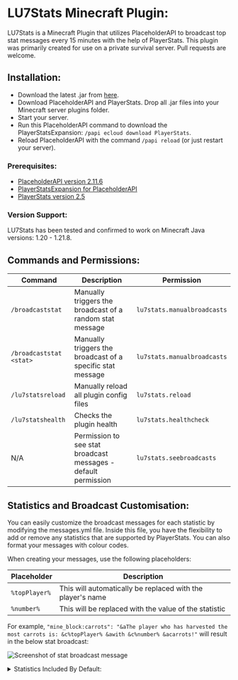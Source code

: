 # LU7Stats Minecraft Plugin:

LU7Stats is a Minecraft Plugin that utilizes PlaceholderAPI to broadcast top stat messages every 15 minutes with the help of PlayerStats. This plugin was primarily created for use on a private survival server. Pull requests are welcome.

## Installation:

- Download the latest .jar from [here](https://github.com/LuckVintage/LU7Stats/raw/main/target/lu7stats-1.2-SNAPSHOT.jar).
- Download PlaceholderAPI and PlayerStats. Drop all .jar files into your Minecraft server plugins folder.
- Start your server.
- Run this PlaceholderAPI command to download the PlayerStatsExpansion: ```/papi ecloud download PlayerStats```.
- Reload PlaceholderAPI with the command ```/papi reload``` (or just restart your server).

### Prerequisites:

- [PlaceholderAPI version 2.11.6](https://repo.extendedclip.com/content/repositories/placeholderapi/me/clip/placeholderapi/2.11.6/placeholderapi-2.11.6.jar)
- [PlayerStatsExpansion for PlaceholderAPI](https://github.com/Artemis-the-gr8/PlayerStatsExpansion)
- [PlayerStats version 2.5](https://github.com/itHotL/PlayerStats)

### Version Support:

LU7Stats has been tested and confirmed to work on Minecraft Java versions: 1.20 - 1.21.8.

## Commands and Permissions:


| Command | Description | Permission |
|---|---|---|
| `/broadcaststat` | Manually triggers the broadcast of a random stat message | `lu7stats.manualbroadcasts` |
| `/broadcaststat <stat>` | Manually triggers the broadcast of a specific stat message | `lu7stats.manualbroadcasts` |
| `/lu7statsreload` | Manually reload all plugin config files | `lu7stats.reload` |
| `/lu7statshealth` | Checks the plugin health | `lu7stats.healthcheck` |
| N/A | Permission to see stat broadcast messages - default permission | `lu7stats.seebroadcasts` |

## Statistics and Broadcast Customisation:

You can easily customize the broadcast messages for each statistic by modifying the messages.yml file. Inside this file, you have the flexibility to add or remove any statistics that are supported by PlayerStats. You can also format your messages with colour codes.

When creating your messages, use the following placeholders:

| Placeholder | Description |
|---|---|
| `%topPlayer%` | This will automatically be replaced with the player's name |
| `%number%` | This will be replaced with the value of the statistic |


For example, ```"mine_block:carrots": "&aThe player who has harvested the most carrots is: &c%topPlayer% &awith &c%number% &acarrots!"``` will result in the below stat broadcast:

![Screenshot of stat broadcast message](https://cdn.luckvintage.com/lu7stats.png)

<details>
<summary>Statistics Included By Default:</summary>

```markdown
- animals_bred
- bell_ring
- boat_one_cm
- break_item:bow
- break_item:crossbow
- break_item:diamond_axe
- break_item:diamond_hoe
- break_item:diamond_pickaxe
- break_item:diamond_shovel
- break_item:diamond_sword
- break_item:elytra
- break_item:fishing_rod
- break_item:flint_and_steel
- break_item:iron_axe
- break_item:iron_hoe
- break_item:iron_pickaxe
- break_item:iron_shovel
- break_item:iron_sword
- break_item:netherite_axe
- break_item:netherite_hoe
- break_item:netherite_pickaxe
- break_item:netherite_shovel
- break_item:netherite_sword
- break_item:shield
- break_item:stone_axe
- break_item:stone_hoe
- break_item:stone_pickaxe
- break_item:stone_shovel
- break_item:stone_sword
- break_item:trident
- break_item:wooden_axe
- break_item:wooden_hoe
- break_item:wooden_pickaxe
- break_item:wooden_shovel
- break_item:wooden_sword
- cake_slices_eaten
- cauldron_filled
- chest_opened
- climb_one_cm
- craft_item:acacia_planks
- craft_item:anvil
- craft_item:bamboo_planks
- craft_item:beacon
- craft_item:birch_planks
- craft_item:bone_meal
- craft_item:bread
- craft_item:brewing_stand
- craft_item:cherry_planks
- craft_item:chest
- craft_item:comparator
- craft_item:crafting_table
- craft_item:crimson_planks
- craft_item:dark_oak_planks
- craft_item:dispenser
- craft_item:enchanting_table
- craft_item:ender_chest
- craft_item:furnace
- craft_item:glass
- craft_item:glass_bottle
- craft_item:golden_apple
- craft_item:item_frame
- craft_item:jungle_planks
- craft_item:ladder
- craft_item:mangrove_planks
- craft_item:netherite_ingot
- craft_item:note_block
- craft_item:oak_planks
- craft_item:painting
- craft_item:repeater
- craft_item:shears
- craft_item:shield
- craft_item:shulker_box
- craft_item:spruce_planks
- craft_item:tinted_glass
- craft_item:tnt
- craft_item:warped_planks
- craft_item:white_bed
- craft_item:copper_ingot
- craft_item:cut_copper_stairs
- craft_item:cut_copper_slab
- craft_item:exposed_cut_copper_stairs
- craft_item:exposed_cut_copper_slab
- craft_item:weathered_cut_copper_stairs
- craft_item:weathered_cut_copper_slab
- craft_item:oxidized_cut_copper_stairs
- craft_item:oxidized_cut_copper_slab
- craft_item:waxed_cut_copper_stairs
- craft_item:waxed_cut_copper_slab
- craft_item:waxed_exposed_copper_stairs
- craft_item:waxed_exposed_copper_slab
- craft_item:waxed_weathered_copper_stairs
- craft_item:waxed_weathered_copper_slab
- craft_item:lightning_rod
- crouch_one_cm
- damage_blocked_by_shield
- damage_dealt
- damage_taken
- deaths
- fall_one_cm
- fish_caught
- flower_potted
- fly_one_cm
- horse_one_cm
- interact_with_blast_furnace
- interact_with_smoker
- item_enchanted
- jump
- kill_entity:blaze
- kill_entity:cave_spider
- kill_entity:chicken
- kill_entity:cow
- kill_entity:creeper
- kill_entity:elder_guardian
- kill_entity:ender_dragon
- kill_entity:enderman
- kill_entity:ghast
- kill_entity:guardian
- kill_entity:iron_golem
- kill_entity:magma_cube
- kill_entity:phantom
- kill_entity:pig
- kill_entity:piglin
- kill_entity:piglin_brute
- kill_entity:sheep
- kill_entity:silverfish
- kill_entity:skeleton
- kill_entity:slime
- kill_entity:spider
- kill_entity:squid
- kill_entity:strider
- kill_entity:vex
- kill_entity:villager
- kill_entity:witch
- kill_entity:wither_skeleton
- kill_entity:zombie
- leave_game
- mine_block:acacia_log
- mine_block:ancient_debris
- mine_block:andesite
- mine_block:bamboo
- mine_block:beetroots
- mine_block:birch_log
- mine_block:brown_mushroom
- mine_block:cactus
- mine_block:carrots
- mine_block:chorus_plant
- mine_block:clay
- mine_block:coal_ore
- mine_block:cobbled_deepslate
- mine_block:cobblestone
- mine_block:cocoa
- mine_block:dark_oak_log
- mine_block:deepslate
- mine_block:deepslate_coal_ore
- mine_block:deepslate_diamond_ore
- mine_block:deepslate_emerald_ore
- mine_block:deepslate_gold_ore
- mine_block:deepslate_iron_ore
- mine_block:deepslate_lapis_ore
- mine_block:deepslate_redstone_ore
- mine_block:diamond_ore
- mine_block:dirt
- mine_block:emerald_ore
- mine_block:gold_ore
- mine_block:granite
- mine_block:grass_block
- mine_block:iron_block
- mine_block:iron_ore
- mine_block:jungle_log
- mine_block:kelp_plant
- mine_block:lapis_ore
- mine_block:mangrove_log
- mine_block:melon
- mine_block:nether_wart
- mine_block:netherrack
- mine_block:oak_log
- mine_block:obsidian
- mine_block:potatoes
- mine_block:pumpkin
- mine_block:red_mushroom
- mine_block:redstone_ore
- mine_block:sand
- mine_block:sea_pickle
- mine_block:soul_sand
- mine_block:sponge
- mine_block:spruce_log
- mine_block:stone
- mine_block:sugar_cane
- mine_block:sweet_berry_bush
- mine_block:warped_fungus
- mine_block:warped_log
- mine_block:wheat
- mine_block:copper_ore
- mine_block:deepslate_copper_ore
- mine_block:raw_copper_block
- mine_block:copper_block
- mine_block:cut_copper
- mine_block:exposed_copper
- mine_block:weathered_copper
- mine_block:oxidized_copper
- mine_block:exposed_cut_copper
- mine_block:weathered_cut_copper
- mine_block:oxidized_cut_copper
- mine_block:waxed_copper_block
- mine_block:waxed_cut_copper
- mine_block:waxed_exposed_copper
- mine_block:waxed_weathered_copper
- mine_block:waxed_oxidized_copper
- mine_block:waxed_exposed_cut_copper
- mine_block:waxed_weathered_cut_copper
- mine_block:waxed_oxidized_cut_copper
- minecart_one_cm
- mob_kills
- noteblock_played
- noteblock_tuned
- open_barrel
- pig_one_cm
- play_one_minute
- player_kills
- sleep_in_bed
- sneak_time
- sprint_one_cm
- swim_one_cm
- talked_to_villager
- traded_with_villager
- walk_one_cm
- walk_under_water_one_cm

You can customise the prefix and how often statistics are broadcast by modifying the ```config.yml``` file.